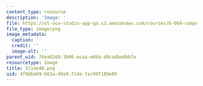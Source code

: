 ```yaml
---
content_type: resource
description: 'Image: '
file: https://ol-ocw-studio-app-qa.s3.amazonaws.com/courses/6-004-computation-structures-spring-2017/4f0dba69b63ad9a9714efac99f189e05_Slide40.png
file_type: image/png
image_metadata:
  caption: ''
  credit: ''
  image-alt: ''
parent_uid: 76ea0269-3b06-ecaa-e0bb-d8ca4be4bb7e
resourcetype: Image
title: Slide40.png
uid: 4f0dba69-b63a-d9a9-714e-fac99f189e05
---
```

